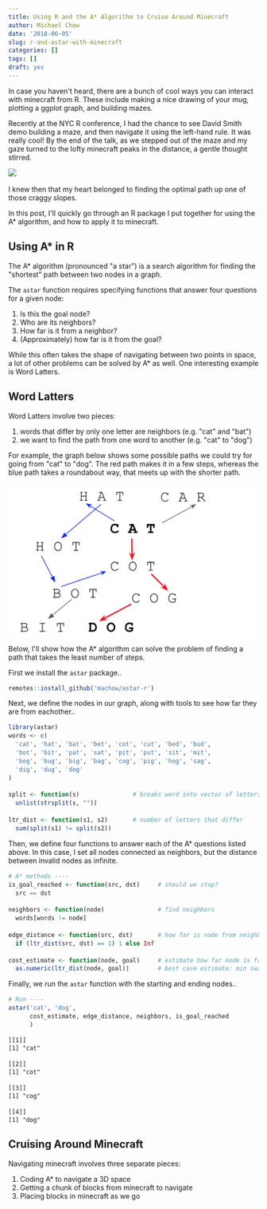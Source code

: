 ```yaml
---
title: Using R and the A* Algorithm to Cruise Around Minecraft
author: Michael Chow
date: '2018-06-05'
slug: r-and-astar-with-minecraft
categories: []
tags: []
draft: yes
---
```


In case you haven't heard, there are a bunch of cool ways you can interact with minecraft from R.
These include making a nice drawing of your mug, plotting a ggplot graph, and building mazes.

Recently at the NYC R conference, I had the chance to see David Smith demo building a maze, and then navigate it using the left-hand rule.
It was really cool!
By the end of the talk, as we stepped out of the maze and my gaze turned to the lofty minecraft peaks in the distance, a gentle thought stirred.

![](https://78.media.tumblr.com/cee821069e82c19d5550ddad02d596f7/tumblr_oj0k02nccx1skcw00o7_r1_400.gif)

I knew then that my heart belonged to finding the optimal path up one of those craggy slopes.

In this post, I'll quickly go through an R package I put together for using the A* algorithm, and how to apply it to minecraft.

## Using A* in R

The A* algorithm (pronounced "a star") is a search algorithm for finding the "shortest" path between two nodes in a graph.

The `astar` function requires specifying functions that answer four questions for a given node:

1. Is this the goal node?
2. Who are its neighbors?
3. How far is it from a neighbor?
4. (Approximately) how far is it from the goal?

While this often takes the shape of navigating between two points in space,
a lot of other problems can be solved by A* as well.
One interesting example is Word Latters.

## Word Latters

Word Latters involve two pieces:

1. words that differ by only one letter are neighbors (e.g. "cat" and "bat")
2. we want to find the path from one word to another (e.g. "cat" to "dog")

For example, the graph below shows some possible paths we could try for going from "cat" to "dog". The red path makes it in a few steps, whereas the blue path takes a roundabout way, that meets up with the shorter path.

<img src="/003-r-and-astar-1.png" style = "max-width: 500px; display: block; margin-left: auto; margin-right: auto;">

Below, I'll show how the A* algorithm can solve the problem of finding a path that takes the least number of steps.

First we install the `astar` package..

```r
remotes::install_github('machow/astar-r')
```

Next, we define the nodes in our graph, along with tools to see how far they are from eachother..


```r
library(astar)
words <- c(
  'cat', 'hat', 'bat', 'bet', 'cot', 'cut', 'bed', 'bud',
  'bot', 'bit', 'pat', 'sat', 'pit', 'put', 'sit', 'mit',
  'bog', 'bug', 'big', 'bag', 'cog', 'pig', 'hog', 'sag',
  'dig', 'dug', 'dog'
)

split <- function(s)               # breaks word into vector of letters
  unlist(strsplit(s, ""))

ltr_dist <- function(s1, s2)       # number of letters that differ
  sum(split(s1) != split(s2))
```

Then, we define four functions to answer each of the A* questions listed above.  In this case, I set all nodes connected as neighbors, but the distance between invalid nodes as infinite.



```r
# A* methods ----
is_goal_reached <- function(src, dst)     # should we stop?
  src == dst

neighbors <- function(node)               # find neighbors
  words[words != node]

edge_distance <- function(src, dst)       # how far is node from neighbor
  if (ltr_dist(src, dst) == 1) 1 else Inf

cost_estimate <- function(node, goal)     # estimate how far node is from goal
  as.numeric(ltr_dist(node, goal))        # best case estimate: min swaps left
```

Finally, we run the `astar` function with the starting and ending nodes..


```r
# Run ----
astar('cat', 'dog', 
      cost_estimate, edge_distance, neighbors, is_goal_reached
      )
```

```
[[1]]
[1] "cat"

[[2]]
[1] "cot"

[[3]]
[1] "cog"

[[4]]
[1] "dog"
```


## Cruising Around Minecraft

Navigating minecraft involves three separate pieces:

1. Coding A* to navigate a 3D space
2. Getting a chunk of blocks from minecraft to navigate
3. Placing blocks in minecraft as we go





